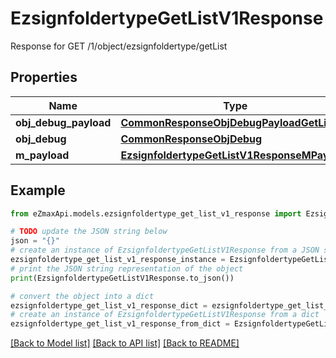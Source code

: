 # EzsignfoldertypeGetListV1Response

Response for GET /1/object/ezsignfoldertype/getList

## Properties

Name | Type | Description | Notes
------------ | ------------- | ------------- | -------------
**obj_debug_payload** | [**CommonResponseObjDebugPayloadGetList**](CommonResponseObjDebugPayloadGetList.md) |  | 
**obj_debug** | [**CommonResponseObjDebug**](CommonResponseObjDebug.md) |  | [optional] 
**m_payload** | [**EzsignfoldertypeGetListV1ResponseMPayload**](EzsignfoldertypeGetListV1ResponseMPayload.md) |  | 

## Example

```python
from eZmaxApi.models.ezsignfoldertype_get_list_v1_response import EzsignfoldertypeGetListV1Response

# TODO update the JSON string below
json = "{}"
# create an instance of EzsignfoldertypeGetListV1Response from a JSON string
ezsignfoldertype_get_list_v1_response_instance = EzsignfoldertypeGetListV1Response.from_json(json)
# print the JSON string representation of the object
print(EzsignfoldertypeGetListV1Response.to_json())

# convert the object into a dict
ezsignfoldertype_get_list_v1_response_dict = ezsignfoldertype_get_list_v1_response_instance.to_dict()
# create an instance of EzsignfoldertypeGetListV1Response from a dict
ezsignfoldertype_get_list_v1_response_from_dict = EzsignfoldertypeGetListV1Response.from_dict(ezsignfoldertype_get_list_v1_response_dict)
```
[[Back to Model list]](../README.md#documentation-for-models) [[Back to API list]](../README.md#documentation-for-api-endpoints) [[Back to README]](../README.md)


